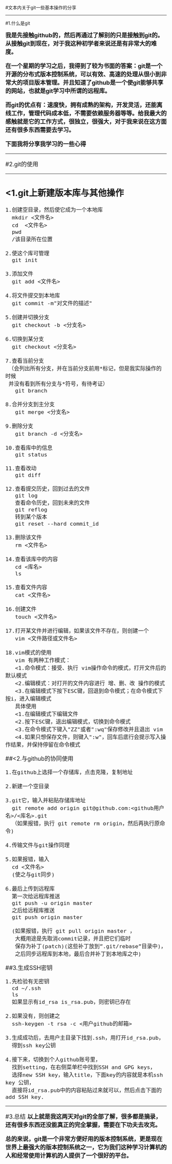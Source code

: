 #文本内<TOC>关于git一些基本操作的分享

-----
#1.什么是git

<font size=4>**我是先接触github的，然后再通过了解别的只是接触到git的。从接触git到现在，对于我这种初学者来说还是有非常大的难度。**

**在一个星期的学习之后，我得到了较为书面的答案：git是一个开源的分布式版本控制系统，可以有效、高速的处理从很小到非常大的项目版本管理。并且知道了github是一个使git能够共享的网站，也就是git学习中所谓的远程库。**

**而git的优点有：速度快，拥有成熟的架构，开发灵活，还能离线工作，管理代码成本低，不需要依赖服务器等等。给我最大的感触就是它的工作方式，很独立，很强大，对于我来说在这方面还有很多东西需要去学习。**

**下面我将分享我学习的一些心得**

-----
#2.git的使用

----

##     	<1.git上新建版本库与其他操作
	1.创建空目录，然后使它成为一个本地库
	  mkdir <文件名>
	  cd  <文件名>
	  pwd
	  /该目录所在位置

	2.使这个库可管理
	  git init

	3.添加文件
	  git add <文件名>

	4.将文件提交到本地库
	  git commit -m"对文件的描述"

	5.创建并切换分支
	  git checkout -b <分支名> 

	6.切换到某分支
	  git checkout <分支名> 

	7.查看当前分支
     （会列出所有分支，并在当前分支前用*标记，但是我实际操作的时候
     并没有看到所有分支与*符号，有待考证）
	   git branch 

	8.合并分支到主分支
	   git merge <分支名> 

	9.删除分支
	   git branch -d <分支名> 

    10.查看库中的信息
	   git status

    11.查看改动
	   git diff 

	12.查看提交历史，回到过去的文件
	   git log 
	   查看命令历史，回到未来的文件
       git reflog 
	   转到某个版本
	   git reset --hard commit_id 

	13.删除该文件
       rm <文件名> 

	14.查看该库中的内容
	   cd <库名>
	   ls  

	15.查看文件内容
	   cat <文件名> 

	16.创建文件
	   touch <文件名> 

	17.打开某文件并进行编辑，如果该文件不存在，则创建一个
	   vim <文件路径或文件名> 

	18.vim模式的使用
	   vim 有两种工作模式： 
   	   <1.命令模式：接受、执行 vim操作命令的模式，打开文件后的默认模式
	   <2.编辑模式：对打开的文件内容进行 增、删、改 操作的模式
	   <3.在编辑模式下按下ESC键，回退到命令模式；在命令模式下按i，进入编辑模式
	   具体使用
       <1.在编辑模式下编辑文件
	   <2.按下ESC键，退出编辑模式，切换到命令模式
	   <3.在命令模式下键入"ZZ"或者":wq"保存修改并且退出 vim 
	   <4.如果只想保存文件，则键入":w"，回车后底行会提示写入操作结果，并保持停留在命令模式


##<2.与github的协同使用
	


    1.在github上选择一个存储库，点击克隆，复制地址
	   
    2.新建一个空目录

	3.git它，输入并粘贴存储库地址
	  git remote add origin git@github.com:<github用户名>/<库名>.git
	  （如果报错，执行 git remote rm origin，然后再执行原命令)

	4.传输文件与git操作同理

	5.如果报错，输入
	  cd <文件名>
	  (使之与git同步)

	6.最后上传到远程库
	  第一次给远程库推送
	  git push -u origin master 
   	  之后给远程库推送
	  git push origin master

	  (如果报错，执行 git pull origin master ，
	   大概用途是先取消commit记录，并且把它们临时
  	   保存为补丁(patch)(这些补丁放到”.git/rebase”目录中)，
	   之后同步远程库到本地，最后合并补丁到本地库之中)

	   
##3.生成SSH密钥

    1.先检验有无密钥
 	  cd ~/.ssh
	  ls
      如果显示有id_rsa is_rsa.pub，则密钥已存在

    2.如果没有，则创建之
	  ssh-keygen -t rsa -c <用户github的邮箱>

	3.生成成功后，去用户主目录下找到.ssh，用打开id_rsa.pub，
	  得到ssh key公钥

	4.接下来，切换到个人github账号里，
	  找到setting，在右侧菜单栏中找到SSH and GPG keys，
	  选择new SSH key，输入title，下面key的内容就是本机ssh key 公钥，
	  直接将id_rsa.pub中的内容粘贴过来就可以，然后点击下面的add SSH key.

-----

#3.总结
<font size=4>**以上就是我这两天对git的全部了解，很多都是摘录，还有很多东西还没能真正的完全掌握，需要在下功夫去攻克。**

**总的来说，git是一个非常方便好用的版本控制系统，更是现在世界上最强大的版本控制系统之一，它为我们这种学习计算机的人和经常使用计算机的人提供了一个很好的平台。**
